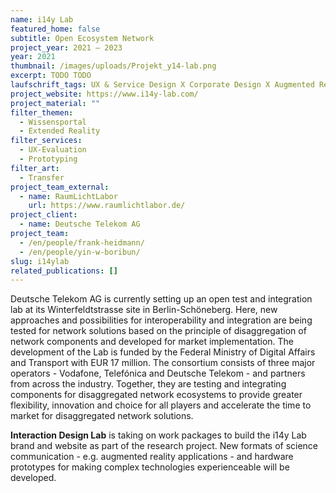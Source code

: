 ```yaml
---
name: i14y Lab
featured_home: false
subtitle: Open Ecosystem Network
project_year: 2021 – 2023
year: 2021
thumbnail: /images/uploads/Projekt_y14-lab.png
excerpt: TODO TODO
laufschrift_tags: UX & Service Design X Corporate Design X Augmented Reality X Hardware-Prototyping
project_website: https://www.i14y-lab.com/
project_material: ""
filter_themen:
  - Wissensportal
  - Extended Reality
filter_services:
  - UX-Evaluation
  - Prototyping
filter_art:
  - Transfer
project_team_external:
  - name: RaumLichtLabor
    url: https://www.raumlichtlabor.de/
project_client:
  - name: Deutsche Telekom AG
project_team:
  - /en/people/frank-heidmann/
  - /en/people/yin-w-boribun/
slug: i14ylab
related_publications: []
---
```

Deutsche Telekom AG is currently setting up an open test and integration lab at its Winterfeldtstrasse site in Berlin-Schöneberg. Here, new approaches and possibilities for interoperability and integration are being tested for network solutions based on the principle of disaggregation of network components and developed for market implementation. The development of the Lab is funded by the Federal Ministry of Digital Affairs and Transport with EUR 17 million. The consortium consists of three major operators - Vodafone, Telefónica and Deutsche Telekom - and partners from across the industry. Together, they are testing and integrating components for disaggregated network ecosystems to provide greater flexibility, innovation and choice for all players and accelerate the time to market for disaggregated network solutions.

**Interaction Design Lab** is taking on work packages to build the i14y Lab brand and website as part of the research project. New formats of science communication - e.g. augmented reality applications - and hardware prototypes for making complex technologies experienceable will be developed.